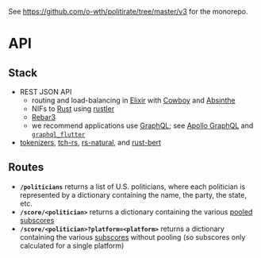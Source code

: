 See <https://github.com/o-wth/politirate/tree/master/v3> for the monorepo.

# API

## Stack

-   REST JSON API
    -   routing and load-balancing in [Elixir](https://github.com/elixir-lang/elixir) with [Cowboy](https://github.com/ninenines/cowboy) and [Absinthe](https://github.com/absinthe-graphql/absinthe)
    -   NIFs to [Rust](https://github.com/rust-lang/rust) using [rustler](https://github.com/rusterlium/rustler)
    -   [Rebar3](https://github.com/erlang/rebar3)
    -   we recommend applications use [GraphQL](https://github.com/graphql/graphql-spec); see [Apollo GraphQL](https://github.com/apollographql/apollo-client) and [`graphql_flutter`](https://github.com/zino-app/graphql-flutter)
-   [tokenizers](https://github.com/huggingface/tokenizers), [tch-rs](https://github.com/LaurentMazare/tch-rs), [rs-natural](https://github.com/christophertrml/rs-natural), and [rust-bert](https://github.com/guillaume-be/rust-bert)

## Routes

-   **`/politicians`** returns a list of U.S. politicians, where each politician is represented by a dictionary containing the name, the party, the state, etc.
-   **`/score/<politician>`** returns a dictionary containing the various [pooled subscores](https://github.com/o-wth/politirate/tree/master/v3#algorithm)
-   **`/score/<politician>?platform=<platform>`** returns a dictionary containing the various [subscores](https://github.com/o-wth/politirate/tree/master/v3#algorithm) without pooling (so subscores only calculated for a single platform)

